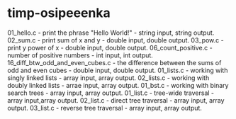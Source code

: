 # timp-osipeeenka
01_hello.c - print the phrase "Hello World!" - string input, string output.
02_sum.c - print sum of x and y - double input, double output.
03_pow.c - print y power of x - double input, double output.
06_count_positive.c - number of positive numbers - int input, int output.
16_diff_btw_odd_and_even_cubes.c - the difference between the sums of odd and even cubes - double input, double output.
01_lists.c - working with singly linked lists - array input, array output.
02_lists.c - working with doubly linked lists - arrae input, array output.
01_bst.c - working with binary search trees - array input, array output.
01_list.c - tree-wide traversal - array input,array output.
02_list.c - direct tree traversal - array input, array output.
03_list.c - reverse tree traversal - array input, array output.
